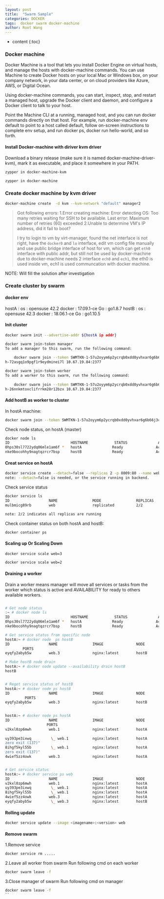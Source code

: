 ```yaml
---
layout: post
title:  "Swarm Sample"
categories: DOCKER
tags:  docker swarm docker-machine
author: Root Wang
---
```


* content
{:toc}

### Docker machine

Docker Machine is a tool that lets you install Docker Engine on virtual hosts, and manage the hosts with docker-machine commands. You can use Machine to create Docker hosts on your local Mac or Windows box, on your company network, in your data center, or on cloud providers like Azure, AWS, or Digital Ocean.

Using docker-machine commands, you can start, inspect, stop, and restart a managed host, upgrade the Docker client and daemon, and configure a Docker client to talk to your host.

Point the Machine CLI at a running, managed host, and you can run docker commands directly on that host. For example, run docker-machine env default to point to a host called default, follow on-screen instructions to complete env setup, and run docker ps, docker run hello-world, and so forth.


#### Install Docker-machine with diriver kvm driver
Download a binary release (make sure it is named docker-machine-driver-kvm), mark it as executable, and place it somewhere in your PATH. 
```sh
zypper in docker-machine-kvm

zypper in docker-machine
```

### Create docker machine by kvm driver

```sh
docker-machine create  -d kvm --kvm-network "default" manager2
```
>Got following errors:
>1.Error creating machine: Error detecting OS: Too many retries waiting for SSH to be available.  Last error: Maximum number of retries (60) exceeded
>2.Unable to determine VM's IP address, did it fail to boot?
>
>I try to login to vm by virt-manager, found the net interface is not right, have the `docker0` and `lo` interface, edit vm config file manually and use public bridge interface of host for vm, which can get `eth0` interface with public addr, but still not be used by docker-machine due to docker-machine needs 2 interface `ech0` and `ech1`, the eth0 is used inside vm, ech1 is used communcation with docker machine. 

NOTE: Will fill the solution after investigation

### Create cluster by swarm

#### docker env
hostA :
	os : opensuse 42.2
	docker : 17.09.1-ce
        Go : go1.8.7
hostB : 
	os : opensuse 42.3
	docker : 18.06.1-ce
        Go : go1.10.5

#### Init cluster
```sh
docker swarm init --advertise-addr ${hostA ip addr}

docker swarm join-token manager                                              │i+ | docker-machine-kvm     | package | 0.8.2-1
To add a manager to this swarm, run the following command:                              │.19                          | x86_64 | virt_co
                                                                                        │ntain
    docker swarm join --token SWMTKN-1-57u2oyym6p2ycrqb0xdd0yvhxar6g6b66j3cutgqkt9a3ctli│i  | docker-runc            | package | 1.0.0rc
h-72asgq1o9pgf1r9eydminei7l 10.67.19.84:2377 

docker swarm join-token worker                                               │i+ | docker-machine-kvm     | package | 0.8.2-1
To add a worker to this swarm, run the following command:                               │.19                          | x86_64 | virt_co
                                                                                        │ntain
    docker swarm join --token SWMTKN-1-57u2oyym6p2ycrqb0xdd0yvhxar6g6b66j3cutgqkt9a3ctli│i  | docker-runc            | package | 1.0.0rc
h-26nnkmtoxclifrrkm28r12bzx 10.67.19.84:2377
```

#### Add hostB as worker to cluster

In hostA machine:
```sh
docker swarm join --token SWMTKN-1-57u2oyym6p2ycrqb0xdd0yvhxar6g6b66j3cutgqkt9a3ctlih-26nnkmtoxclifrrkm28r12bzx 10.67.19.84:2377
```

Check node status, on hostA (master)
```sh
docker node ls
ID                            HOSTNAME            STATUS              AVAILABILITY        MANAGER STATUS
0hps30sl7722ydq06mle1am6f *   hostA              Ready               Active              Leader
nke9bocohhy9nagtqzrcr7bsp     hostB              Ready               Active
```

#### Creat service on hostA
```sh
docker service create --detach=false --replicas 2 -p 8009:80 --name web nginx
note: --detach=false is needed, or the service running in backend.
```

Check service status
```sh
docker service ls
ID                  NAME                MODE                REPLICAS            IMAGE               PORTS
mulbmicg89rb        web                 replicated          2/2                 nginx:latest        *:8009->80/tcp

note: 2/2 indicates all replicas are running
```

Check container status on both hostA and hostB:
```sh
docker container ps
```

#### Scaling up Or Scaling Down

```sh
docker service scale web=3

docker service scale web=2
```


#### Draining a worker

Drain a worker means manager will move all services or tasks from the worker which status is active and AVAILABILITY for ready to others available workers.

```sh

# Get node status
:~ # docker node ls
ID                            HOSTNAME            STATUS              AVAILABILITY        MANAGER STATUS
0hps30sl7722ydq06mle1am6f *   hostA              Ready               Active              Leader
nke9bocohhy9nagtqzrcr7bsp     hostB              Ready               Active              

# Get service status from specific node
hostA:~ # docker node  ps hostB                                                                                                       
ID                  NAME                IMAGE               NODE                DESIRED STATE       CURRENT STATE           ERROR       
        PORTS
eyqfy2abyb5w        web.3               nginx:latest        hostB              Running             Running 8 minutes ago

# Make hostB node drain
hostA:~ # docker node update --availability drain hostB                                                                       [0/1914]
hostB


# Reget service status of hostB
hostA:~ # docker node ps hostB 
ID                  NAME                IMAGE               NODE                DESIRED STATE       CURRENT STATE            ERROR      
         PORTS
eyqfy2abyb5w        web.3               nginx:latest        hostB              Shutdown            Shutdown 5 seconds ago              

         
hostA:~ # docker node ps hostA 
ID                  NAME                IMAGE               NODE                DESIRED STATE       CURRENT STATE            ERROR      
                   PORTS
v2kxl0zp6mwh        web.1               nginx:latest        hostA              Running             Running 3 hours ago                 
                   
uy393pe3ixwq         \_ web.1           nginx:latest        hostA              Shutdown            Failed 3 hours ago       "task: non-
zero exit (137)"   
8ihgf5kyl55b         \_ web.1           nginx:latest        hostA              Shutdown            Failed 4 hours ago       "task: non-
zero exit (137)"   
4wief5zz4owk        web.3               nginx:latest        hostA              Running             Running 15 seconds ago  


# Get service status
hostA:~ # docker service ps web
ID                  NAME                IMAGE               NODE                DESIRED STATE       CURRENT STATE                 ERROR                         PORTS
v2kxl0zp6mwh        web.1               nginx:latest        hostA              Running             Running 4 hours ago                                         
uy393pe3ixwq         \_ web.1           nginx:latest        hostA              Shutdown            Failed 4 hours ago            "task: non-zero exit (137)"   
8ihgf5kyl55b         \_ web.1           nginx:latest        hostA              Shutdown            Failed 4 hours ago            "task: non-zero exit (137)"   
4wief5zz4owk        web.3               nginx:latest        hostA              Running             Running about a minute ago                                  
eyqfy2abyb5w         \_ web.3           nginx:latest        hostB              Shutdown            Shutdown about a minute ago
```

#### Rolling update

```sh
docker service update --image <imagename>:<version> web
```

#### Remove swarm
1.Remove service
```sh
docker service rm .....
```

2.Leave all worker from swarm
Run following cmd on each worker
```sh
docker swarm leave -f
```

3.Close manager of swarm
Run following cmd on manager
```sh
docker swarm leave -f
``
